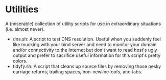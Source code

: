 Utilities
==========

A (miserable) collection of utility scripts for use in extraordinary situations (i.e. almost never).

- dns.sh: A script to test DNS resolution. Useful when you suddenly feel like mucking with your bind server and need to monitor your domain and/or connectivity to the Internet but don't want to read host's ugly output and prefer to sacrifice useful information for this script's pretty colors.
- tidyfy.sh: A script that cleans up source files by removing those pesky carriage returns, trailing spaces, non-newline-eofs, and tabs.
